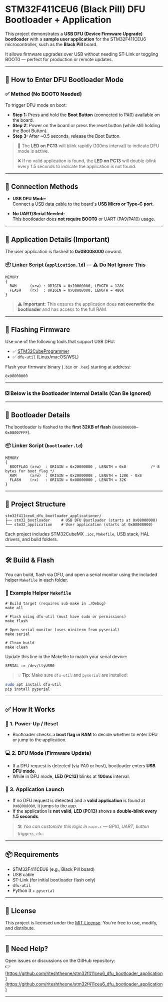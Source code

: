 # STM32F411CEU6 (Black Pill) DFU Bootloader + Application

This project demonstrates a **USB DFU (Device Firmware Upgrade) bootloader** with a **sample user application** for the STM32F411CEU6 microcontroller, such as the **Black Pill** board.

It allows firmware upgrades over USB without needing ST-Link or toggling BOOT0 — perfect for production or remote updates.

---

## 🧭 How to Enter DFU Bootloader Mode

### ✅ Method (No BOOT0 Needed)
To trigger DFU mode on boot:

- **Step 1:** Press and hold the **Boot Button** (connected to PA0) available on the board.
- **Step 2:** Power on the board or press the reset button (while still holding the Boot Button).
- **Step 3:** After ~0.5 seconds, release the Boot Button.

> 🔄 The **LED on PC13** will blink rapidly (100ms interval) to indicate DFU mode is active.
> 
> ❌ If no valid application is found, the **LED on PC13** will double-blink every 1.5 seconds to indicate the application is not found.

---

## 🔌 Connection Methods

- **USB DFU Mode:**  
  Connect a USB data cable to the board's **USB Micro or Type-C port**.

- **No UART/Serial Needed:**  
  This bootloader does **not require BOOT0** or UART (PA9/PA10) usage.

---

## 🚀 Application Details (Important)

The user application is flashed to **0x08008000** onward.

### 📦 Linker Script (`application.ld`) — ⚠️ Do Not Ignore This
```ld
MEMORY
{
  RAM      (xrw) : ORIGIN = 0x20000000, LENGTH = 128K
  FLASH    (rx)  : ORIGIN = 0x08008000, LENGTH = 480K
}
```

> ⚠️ **Important:** This ensures the application does **not overwrite the bootloader** and has access to the full RAM.

---

## 💾 Flashing Firmware

Use one of the following tools that support USB DFU:

- ✅ [STM32CubeProgrammer](https://www.st.com/en/development-tools/stm32cubeprog.html)
- ✅ `dfu-util` (Linux/macOS/WSL)

Flash your firmware binary (`.bin` or `.hex`) starting at address:
```
0x08008000
```

---

### ❎ Below is the Bootloader Internal Details (Can Be Ignored)

---

## 🧠 Bootloader Details

The bootloader is flashed to the **first 32KB of flash** (`0x08000000–0x08007FFF`).

### 📦 Linker Script (`bootloader.ld`)
```ld
MEMORY
{
  BOOTFLAG (xrw)  : ORIGIN = 0x20000000 , LENGTH = 0x8           /* 8 bytes for boot_flag */
  RAM      (xrw)  : ORIGIN = 0x20000008 , LENGTH = 128K - 0x8
  FLASH    (rx)   : ORIGIN = 0x08000000 , LENGTH = 32K
}
```

---

## 📁 Project Structure

```
stm32f411ceu6_dfu_bootloader_applicationer/
├── stm32_bootloader     # USB DFU Bootloader (starts at 0x08000000)
└── stm32_application    # User application (starts at 0x08008000)
```

Each project includes STM32CubeMX `.ioc`, `Makefile`, USB stack, HAL drivers, and build folders.

---

## 🛠️ Build & Flash

You can build, flash via DFU, and open a serial monitor using the included helper `Makefile` in each folder.

### 🧰 Example Helper `Makefile`
```make
# Build target (requires sub-make in ./Debug)
make all

# Flash using dfu-util (must have sudo or permissions)
make flash

# Open serial monitor (uses miniterm from pyserial)
make serial

# Clean build
make clean
```

Update this line in the Makefile to match your serial device:
```make
SERIAL := /dev/ttyUSB0
```

> 💡 **Tip:** Make sure `dfu-util` and `pyserial` are installed:
```bash
sudo apt install dfu-util
pip install pyserial
```

---

## ✅ How It Works

### 🔌 1. Power-Up / Reset
- Bootloader checks a **boot flag in RAM** to decide whether to enter DFU or jump to the application.

### 💻 2. DFU Mode (Firmware Update)
- If a DFU request is detected (via PA0 or host), bootloader enters **USB DFU mode**.
- While in DFU mode, **LED (PC13)** blinks at **100ms** interval.

### 🚀 3. Application Launch
- If no DFU request is detected and a **valid application** is found at `0x08008000`, it jumps to the app.
- If the application is **not valid**, **LED (PC13)** shows a **double-blink every 1.5 seconds**.

> 🛠️ *You can customize this logic in `main.c` — GPIO, UART, button triggers, etc.*

---

## 📦 Requirements

- STM32F411CEU6 (e.g., Black Pill board)
- USB cable
- ST-Link (for initial bootloader flash only)
- `dfu-util`
- Python 3 + `pyserial`

---

## 📄 License

This project is licensed under the [MIT License](./LICENSE). You're free to use, modify, and distribute.

---

## 💬 Need Help?

Open issues or discussions on the GitHub repository:  
👉 [https://github.com/riteshtheone/stm32f411ceu6_dfu_bootloader_application](https://github.com/riteshtheone/stm32f411ceu6_dfu_bootloader_application)

---
